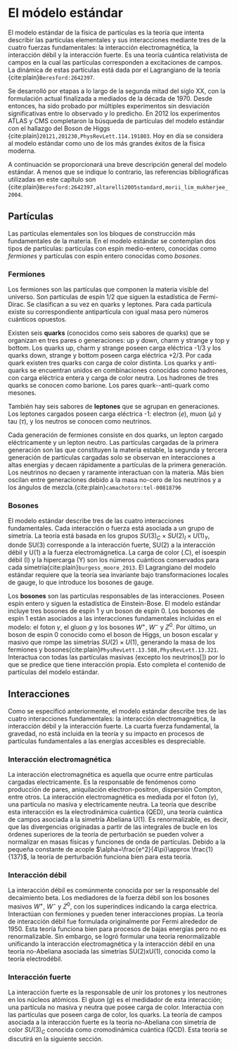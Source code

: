 # El módelo estándar

El modelo estándar de la física de partículas es la teoría que intenta describir las partículas elementales y sus interacciones mediante tres de la cuatro fuerzas fundamentales: la interacción electromagnética, la interacción débil y la interacción fuerte. Es una teoría cuántica relativista de campos en la cual las partículas corresponden a excitaciones de campos. La dinámica de estas partículas está dada por el Lagrangiano de la teoría {cite:plain}`Beresford:2642397`.

Se desarrolló por etapas a lo largo de la segunda mitad del siglo XX, con la formulación actual finalizada a mediados de la década de 1970. Desde entonces, ha sido probado por múltiples experimentos sin desviación significativas entre lo observado y lo predicho. En 2012 los experimentos ATLAS y CMS completaron la búsqueda de partículas del modelo estándar con el hallazgo del Boson de Higgs {cite:plain}`20121,201230,PhysRevLett.114.191803`. Hoy en día se considera al modelo estándar como uno de los más grandes éxitos de la física moderna.

A continuación se proporcionará una breve descripción general del modelo estándar. A menos que se indique lo contrario, las referencias bibliográficas utilizadas en este capítulo son {cite:plain}`Beresford:2642397,altarelli2005standard,morii_lim_mukherjee_2004`. 

## Partículas 

Las partículas elementales son los bloques de construcción más fundamentales de la materia. En el modelo estándar se contemplan dos tipos de partículas: partículas con espín medio-entero, conocidas como *fermiones* y partículas con espín entero conocidas como *bosones*. 

### Fermiones 
Los fermiones son las partículas que componen la materia visible del universo. Son partículas de espín 1/2 que siguen la estadística de Fermi-Dirac. Se clasifican a su vez en quarks y leptones. Para cada partícula existe su correspondiente antipartícula con igual masa pero números cuánticos opuestos.

Existen seis **quarks** (conocidos como seis sabores de quarks) que se organizan en tres pares o generaciones: up y down, charm y strange y top y bottom. Los quarks up, charm y strange poseen carga eléctrica -1/3 y los quarks down, strange y bottom poseen carga eléctrica +2/3. Por cada quark existen tres quarks con carga de color distinta. Los quarks y anti-quarks se encuentran unidos en combinaciones conocidas como hadrones, con carga eléctrica entera y carga de color neutra. Los hadrones de tres quarks se conocen como barione. Los pares quark--anti-quark como mesones. 

También hay seis sabores de **leptones** que se agrupan en generaciones. Los leptones cargados poseen carga eléctrica -1: electron ($e$), muon ($\mu$) y tau ($\tau$), y los neutros se conocen como neutrinos. 

Cada generación de fermiones consiste en dos quarks, un lepton cargado eléctricamente y un lepton neutro. Las partículas cargadas de la primera generación son las que constituyen la materia estable, la segunda y tercera generación de partículas cargadas solo se observan en interacciones a altas energías y decaen rápidamente a partículas de la primera generación. Los neutrinos no decaen y raramente interactuan con la materia. Más bien oscilan entre generaciones debido a la masa no-cero de los neutrinos y a los ángulos de mezcla.{cite:plain}`camachotoro:tel-00818796`

### Bosones

El modelo estándar describe tres de las cuatro interacciones fundamentales. Cada interacción o fuerza está asociada a un grupo de simetría. La teoría está basada en los grupos $SU(3)_C\times SU(2)_I\times U(1)_Y$, donde SU(3) corresponde a la interacción fuerte, SU(2) a la interacción débil y U(1) a la fuerza electromágnetica. La carga de color (.C), el isoespin débil (I) y la hipercarga (Y) son los números cuánticos conservados para cada simetría{cite:plain}`burgess_moore_2013`. El Lagrangiano del modelo estándar requiere que la teoría sea invariante bajo transformaciones locales de gauge, lo que introduce los bosones de gauge.

Los **bosones** son las partículas responsables de las interacciones. Poseen espín entero y siguen la estadística de Einstein-Bose. El modelo estándar incluye tres bosones de espín 1 y un boson de espín 0. Los bosones de espín 1 están asociados a las interacciones fundamentales incluidas en el modelo: el foton $\gamma$, el gluon $g$ y los bosones $W^+$, $W^-$ y $Z^0$. Por último, un boson de espin 0 conocido como el boson de Higgs, un boson escalar y masivo que rompe las simetrías $SU(2)\times U(1)$, generando la masa de los fermiones y bosones{cite:plain}`PhysRevLett.13.508,PhysRevLett.13.321`. Interactua con todas las partículas masivas (excepto los neutrinos[]) por lo que se predice que tiene interacción propia. Esto completa el contenido de partículas del modelo estándar.


## Interacciones

Como se especificó anteriormente, el modelo estándar describe tres de las cuatro interacciones fundamentales: la interacción electromagnética, la interacción débil y la interacción fuerte. La cuarta fuerza fundamental, la gravedad, no está incluida en la teoría y su impacto en procesos de partículas fundamentales a las energías accesibles es despreciable.

### Interacción electromagnética
La interacción electromagnética es aquella que ocurre entre partículas cargadas electricamente. Es la responsable de fenómenos como producción de pares, aniquilación electron-positron, dispersión Compton, entre otros. La interacción electromagnética es mediada por el foton ($\gamma$), una partícula no masiva y electricamente neutra. La teoría que describe esta interacción es la electrodinámica cuántica (QED), una teoría cuántica de campos asociada a la simetría Abeliana U(1). Es renormalizable, es decir, que las divergencias originadas a partir de las integrales de bucle en los órdenes superiores de la teoría de perturbación se pueden volver a normalizar en masas físicas y funciones de onda de partículas. Debido a la pequeña constante de acople $\alpha=\frac{e^2}{4\pi}\approx \frac{1}{137}$, la teoría de perturbación funciona bien para esta teoría.

### Interacción débil
La interacción débil es comúnmente conocida por ser la responsable del decaimiento beta. Los mediadores de la fuerza débil son los bosones masivos $W^+$, $W^-$ y $Z^0$, con los superindices indicando la carga electríca. Interactúan con fermiones y pueden tener interacciones propias. La teoría de interacción débil fue formulada originalmente por Fermi alrededor de 1950. Esta teoría funciona bien para procesos de bajas energías pero no es renormalizable. Sin embargo, se logró formular una teoría renormalizable unificando la interacción electromagnética y la interacción débil en una teoría no-Abeliana asociada las simetrías SU(2)xU(1), conocida como la teoría electrodébil.

### Interacción fuerte
La interacción fuerte es la responsable de unir los protones y los neutrones en los núcleos atómicos. El gluon ($g$) es el medidador de esta interacción; una partícula no masiva y neutra que posee carga de color. Interactúa con las partículas que poseen carga de color, los quarks. La teoría de campos asociada a la interacción fuerte es la teoría no-Abeliana con simetría de color $SU(3)_C$ conocida como cromodinámica cuántica (QCD). Esta teoría se discutirá en la siguiente sección.